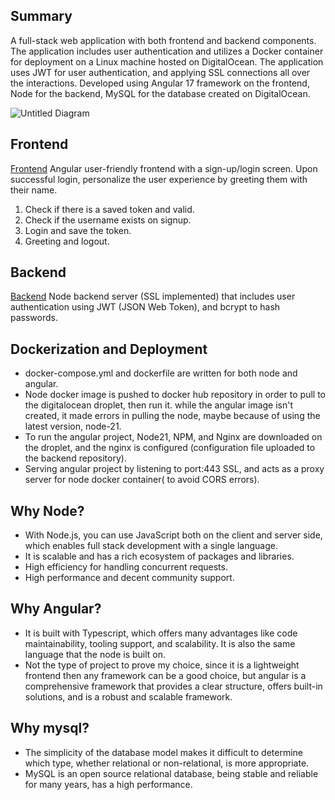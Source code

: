 ## Summary 
A full-stack web application with both frontend and backend components. The application includes user authentication and utilizes a Docker container for deployment on a Linux machine hosted on DigitalOcean.
The application uses JWT for user authentication, and applying SSL connections all over the interactions.
Developed using Angular 17 framework on the frontend, Node for the backend, MySQL for the database created on DigitalOcean.


![Untitled Diagram](https://github.com/husayn0/backend/assets/160388694/24fdfb62-74ea-45f6-8515-503f5472502f)


## Frontend
[Frontend](https://github.com/husayn0/frontend)
Angular user-friendly frontend with a sign-up/login screen. Upon successful login, personalize the user experience by greeting them with their name.

1. Check if there is a saved token and valid.
2. Check if the username exists on signup.
3. Login and save the token.
4. Greeting and logout.

## Backend
[Backend](https://github.com/husayn0/backend)
Node backend server (SSL implemented) that includes user authentication using JWT (JSON Web Token), and bcrypt to hash passwords.

## Dockerization and Deployment
- docker-compose.yml and dockerfile are written for both node and angular.
- Node docker image is pushed to docker hub repository in order to pull to the digitalocean droplet, then run it. while the angular image isn't created, it made errors in pulling the node, maybe because of using the latest version, node-21.
- To run the angular project, Node21, NPM, and Nginx are downloaded on the droplet, and the nginx is configured (configuration file uploaded to the backend repository).
- Serving angular project by listening to port:443 SSL, and acts as a proxy server for node docker container( to avoid CORS errors).

## Why Node?
- With Node.js, you can use JavaScript both on the client and server side, which enables full stack development with a single language.
- It is scalable and has a rich ecosystem of packages and libraries.
- High efficiency for handling concurrent requests.
- High performance and decent community support.
  
## Why Angular?
- It is built with Typescript, which offers many advantages like code maintainability, tooling support, and scalability. It is also the same language that the node is built on.
- Not the type of project to prove my choice, since it is a lightweight frontend then any framework can be a good choice, but angular is a comprehensive framework that provides a clear structure, offers built-in solutions, and is a robust and scalable framework.

## Why mysql?
- The simplicity of the database model makes it difficult to determine which type, whether relational or non-relational, is more appropriate.
- MySQL is an open source relational database, being stable and reliable for many years, has a high performance.
